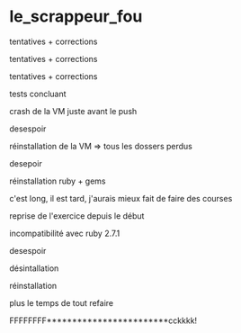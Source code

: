 # le_scrappeur_fou

tentatives + corrections

tentatives + corrections

tentatives + corrections

tests concluant

crash de la VM juste avant le push

desespoir

réinstallation de la VM => tous les dossers perdus

desepoir

réinstallation ruby + gems

c'est long, il est tard, j'aurais mieux fait de faire des courses

reprise de l'exercice depuis le début

incompatibilité avec ruby 2.7.1

desespoir

désintallation

réinstallation

plus le temps de tout refaire

FFFFFFFF************************cckkkk!
